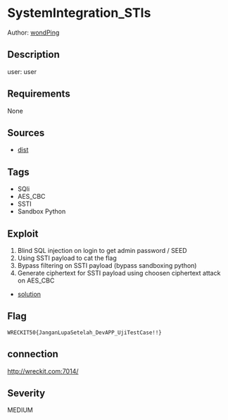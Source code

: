 # SystemIntegration_STIs

Author: [wondPing](https://github.com/fixxall)

## Description

user: user

## Requirements

None

## Sources

- [dist](./dist)

## Tags

- SQli
- AES_CBC
- SSTI
- Sandbox Python

## Exploit

1. Blind SQL injection on login to get admin password / SEED
2. Using SSTI payload to cat the flag
3. Bypass filtering on SSTI payload (bypass sandboxing python)
4. Generate ciphertext for SSTI payload using choosen ciphertext attack on AES_CBC

- [solution](./solution)

## Flag

```
WRECKIT50{JanganLupaSetelah_DevAPP_UjiTestCase!!}
```

## connection
http://wreckit.com:7014/


## Severity
MEDIUM

